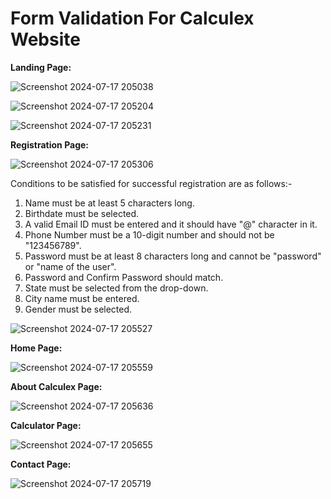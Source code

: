# Form Validation For Calculex Website


**Landing Page:**


![Screenshot 2024-07-17 205038](https://github.com/user-attachments/assets/60aa31bc-0b42-4a5d-84b9-106b04b75495)



![Screenshot 2024-07-17 205204](https://github.com/user-attachments/assets/f23f51ae-961c-44f4-bcc0-77577df3c64e)



![Screenshot 2024-07-17 205231](https://github.com/user-attachments/assets/58852041-efaf-4fba-97e9-d7bc8d3bb0ac)


**Registration Page:**

![Screenshot 2024-07-17 205306](https://github.com/user-attachments/assets/51ad560c-989e-4b0e-9f0e-a5dde3d6e7ea)

Conditions to be satisfied for successful registration are as follows:-


1)  Name must be at least 5 characters long.
2)  Birthdate must be selected.
3)  A valid Email ID must be entered and it should have "@" character in it.
4)  Phone Number must be a 10-digit number and should not be "123456789".
5)  Password must be at least 8 characters long and cannot be "password" or "name of the user".
6)  Password and Confirm Password should match.
7)  State must be selected from the drop-down.
8)  City name must be entered.
9)  Gender must be selected.


![Screenshot 2024-07-17 205527](https://github.com/user-attachments/assets/ac23f506-5816-43b0-8ccb-38126176ac12)


**Home Page:**


![Screenshot 2024-07-17 205559](https://github.com/user-attachments/assets/5eb7c5f7-9d06-4514-891a-098b607e912e)


**About Calculex Page:**


![Screenshot 2024-07-17 205636](https://github.com/user-attachments/assets/39cb730f-d49d-48ef-9721-873b1e57ab83)


**Calculator Page:**

![Screenshot 2024-07-17 205655](https://github.com/user-attachments/assets/107b985f-4fc3-4a5e-b55c-3e79fc7df8b8)



**Contact Page:**

![Screenshot 2024-07-17 205719](https://github.com/user-attachments/assets/00b1f229-a94b-444a-8426-cb399648171e)



